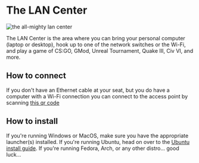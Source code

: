 # The LAN Center
![the all-mighty lan center](https://media.giphy.com/media/Gahw0xYm65DR5vsPWz/giphy.gif)

The LAN Center is the area where you can bring your personal computer (laptop or desktop), hook up to one of the network switches or the Wi-Fi, and play a game of CS:GO, GMod, Unreal Tournament, Quake III, Civ VI, and more.

## How to connect

If you don't have an Ethernet cable at your seat, but you do have a computer with a Wi-Fi connection you can connect to the access point by scanning [this qr code]()


## How to install

If you're running Windows or MacOS, make sure you have the appropriate launcher(s) installed. If you're running Ubuntu, head on over to the [Ubuntu install guide](#LAN%20Center/ubuntu-install-guide.md). If you're running Fedora, Arch, or any other distro... good luck...